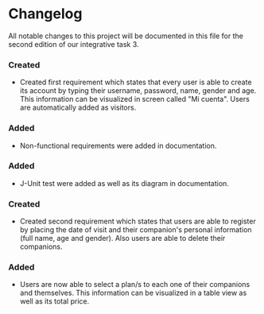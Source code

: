 # Changelog

All notable changes to this project will be documented in this file for the second edition of our integrative task 3. 


### Created 

- Created first requirement which states that every user is able to create its account by typing their username, password, name, gender and age. This information can be visualized in screen called "Mi cuenta". Users are automatically added as visitors. 


### Added

- Non-functional requirements were added in documentation.


### Added

- J-Unit test were added as well as its diagram in documentation.


### Created

- Created second requirement which states that users are able to register by placing the date of visit and their companion's personal information (full name, age and gender). Also users are able to delete their companions.


### Added

- Users are now able to select a plan/s to each one of their companions and themselves. This information can be visualized in a table view as well as its total price. 




